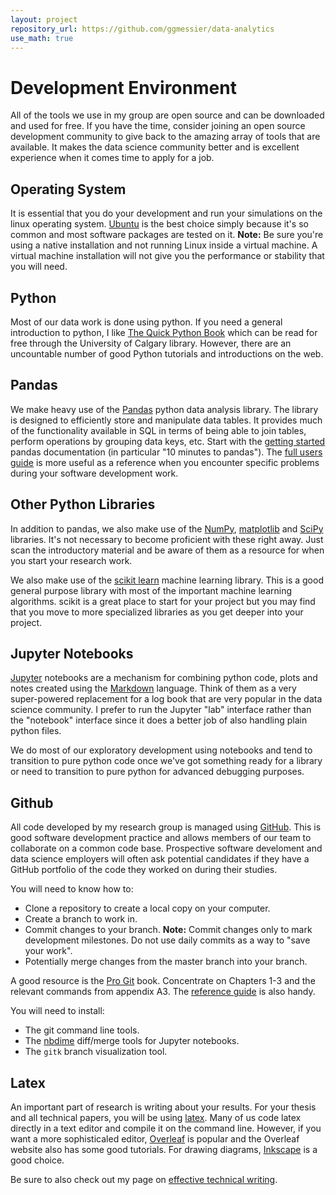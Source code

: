 ```yaml
---
layout: project
repository_url: https://github.com/ggmessier/data-analytics
use_math: true
---
```

# Development Environment


All of the tools we use in my group are open source and can be downloaded and used for free.  If you have the time, consider joining an open source development community to give back to the amazing array of tools that are available.  It makes the data science community better and is excellent experience when it comes time to apply for a job.

## Operating System
It is essential that you do your development and run your simulations on the linux operating system.  [Ubuntu](https://ubuntu.com/) is the best choice simply because it's so common and most software packages are tested on it.  **Note:** Be sure you're using a native installation and not running Linux inside a virtual machine.  A virtual machine installation will not give you the performance or stability that you will need.


## Python
Most of our data work is done using python.  If you need a general introduction to python, I like [The Quick Python Book](https://www.amazon.ca/Quick-Python-Book-Naomi-Ceder/dp/1617294039) which can be read for free through the University of Calgary library.  However, there are an uncountable number of good Python tutorials and introductions on the web.


## Pandas
We make heavy use of the [Pandas](https://pandas.pydata.org/) python data analysis library.  The library is designed to efficiently store and manipulate data tables.  It provides much of the functionality available in SQL in terms of being able to join tables, perform operations by grouping data keys, etc.  Start with the [getting started](https://pandas.pydata.org/docs/getting_started/index.html) pandas documentation (in particular "10 minutes to pandas").  The [full users guide](https://pandas.pydata.org/docs/user_guide/index.html) is more useful as a reference when you encounter specific problems during your software development work.

## Other Python Libraries
In addition to pandas, we also make use of the [NumPy](https://numpy.org/), [matplotlib](https://matplotlib.org/) and [SciPy](https://www.scipy.org/) libraries.  It's not necessary to become proficient with these right away.  Just scan the introductory material and be aware of them as a resource for when you start your research work.

We also make use of the [scikit learn](https://scikit-learn.org) machine learning library.  This is a good general purpose library with most of the important machine learning algorithms.  scikit is a great place to start for your project but you may find that you move to more specialized libraries as you get deeper into your project.

## Jupyter Notebooks
[Jupyter](https://jupyter.org/) notebooks are a mechanism for combining python code, plots and notes created using the [Markdown](https://github.com/adam-p/markdown-here/wiki/Markdown-Cheatsheet) language.  Think of them as a very super-powered replacement for a log book that are very popular in the data science community.  I prefer to run the Jupyter "lab" interface rather than the "notebook" interface since it does a better job of also handling plain python files.

We do most of our exploratory development using notebooks and tend to transition to pure python code once we've got something ready for a library or need to transition to pure python for advanced debugging purposes.

## Github
All code developed by my research group is managed using [GitHub](http://github.com).  This is good software development practice and allows members of our team to collaborate on a common code base.  Prospective software develoment and data science employers will often ask potential candidates if they have a GitHub portfolio of the code they worked on during their studies.


You will need to know how to:
- Clone a repository to create a local copy on your computer.
- Create a branch to work in.
- Commit changes to your branch.  **Note:** Commit changes only to mark development milestones.  Do not use daily commits as a way to "save your work".
- Potentially merge changes from the master branch into your branch.

A good resource is the [Pro Git](https://git-scm.com/book/en/v2/) book.  Concentrate on Chapters 1-3 and the relevant commands from appendix A3.  The [reference guide](https://git-scm.com/docs) is also handy.

You will need to install:
- The git command line tools.
- The [nbdime](https://nbdime.readthedocs.io/en/latest/) diff/merge tools for Jupyter notebooks.
- The `gitk` branch visualization tool.


## Latex
An important part of research is writing about your results.  For your thesis and all technical papers, you will be using [latex](https://www.latex-project.org/).  Many of us code latex directly in a text editor and compile it on the command line.  However, if you want a more sophisticaled editor, [Overleaf](https://www.overleaf.com/) is popular and the Overleaf website also has some good tutorials.  For drawing diagrams, [Inkscape](https://inkscape.org/) is a good choice.

Be sure to also check out my page on [effective technical writing](writing).



<br>
<br>